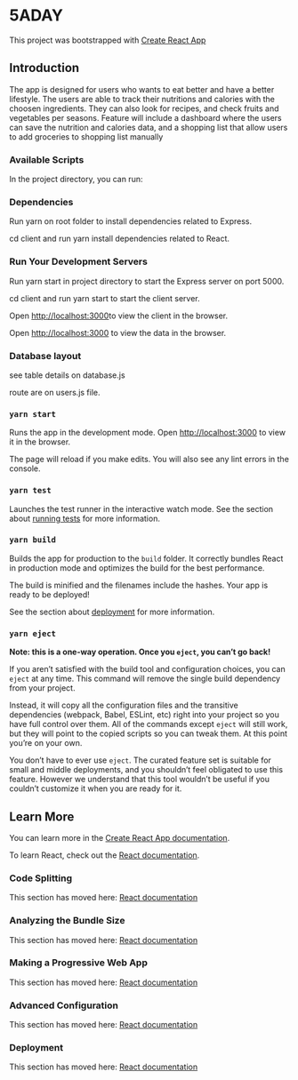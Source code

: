 # 5ADAY

This project was bootstrapped with [Create React App](https://github.com/facebook/create-react-app)

## Introduction

The app is designed for users who wants to eat better and have a better lifestyle. The users are able to track their nutritions and calories with the choosen ingredients. They can also look for recipes, and check fruits and vegetables per seasons.
Feature will include a dashboard where the users can save the nutrition and calories data, and a shopping list that allow users to add groceries to shopping list manually

### Available Scripts

In the project directory, you can run:

### Dependencies

Run yarn on root folder to install dependencies related to Express.

cd client and run yarn install dependencies related to React.

### Run Your Development Servers

Run yarn start in project directory to start the Express server on port 5000.

cd client and run yarn start to start the client server.

Open [http://localhost:3000](http://localhost:3000)to view the client in the browser.

Open [http://localhost:3000](http://localhost:5000) to view the data in the browser.

### Database layout

see table details on database.js

route are on users.js file.

### `yarn start`

Runs the app in the development mode.
Open [http://localhost:3000](http://localhost:3000) to view it in the browser.

The page will reload if you make edits.
You will also see any lint errors in the console.

### `yarn test`

Launches the test runner in the interactive watch mode.
See the section about [running tests](https://facebook.github.io/create-react-app/docs/running-tests) for more information.

### `yarn build`

Builds the app for production to the `build` folder.
It correctly bundles React in production mode and optimizes the build for the best performance.

The build is minified and the filenames include the hashes.
Your app is ready to be deployed!

See the section about [deployment](https://facebook.github.io/create-react-app/docs/deployment) for more information.

### `yarn eject`

**Note: this is a one-way operation. Once you `eject`, you can’t go back!**

If you aren’t satisfied with the build tool and configuration choices, you can `eject` at any time. This command will remove the single build dependency from your project.

Instead, it will copy all the configuration files and the transitive dependencies (webpack, Babel, ESLint, etc) right into your project so you have full control over them. All of the commands except `eject` will still work, but they will point to the copied scripts so you can tweak them. At this point you’re on your own.

You don’t have to ever use `eject`. The curated feature set is suitable for small and middle deployments, and you shouldn’t feel obligated to use this feature. However we understand that this tool wouldn’t be useful if you couldn’t customize it when you are ready for it.

## Learn More

You can learn more in the [Create React App documentation](https://facebook.github.io/create-react-app/docs/getting-started).

To learn React, check out the [React documentation](https://reactjs.org/).

### Code Splitting

This section has moved here: [React documentation](https://facebook.github.io/create-react-app/docs/code-splitting)

### Analyzing the Bundle Size

This section has moved here: [React documentation](https://facebook.github.io/create-react-app/docs/analyzing-the-bundle-size)

### Making a Progressive Web App

This section has moved here: [React documentation](https://facebook.github.io/create-react-app/docs/making-a-progressive-web-app)

### Advanced Configuration

This section has moved here: [React documentation](https://facebook.github.io/create-react-app/docs/advanced-configuration)

### Deployment

This section has moved here: [React documentation](https://facebook.github.io/create-react-app/docs/deployment)
